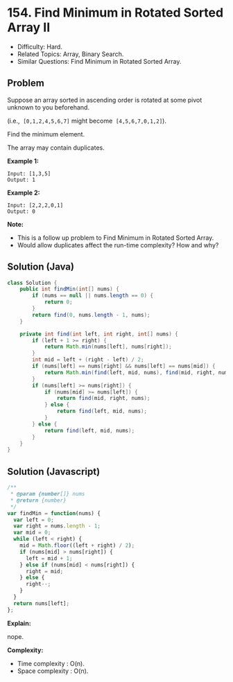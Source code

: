 # 154. Find Minimum in Rotated Sorted Array II

- Difficulty: Hard.
- Related Topics: Array, Binary Search.
- Similar Questions: Find Minimum in Rotated Sorted Array.

## Problem

Suppose an array sorted in ascending order is rotated at some pivot unknown to you beforehand.

(i.e.,  ```[0,1,2,4,5,6,7]``` might become  ```[4,5,6,7,0,1,2]```).

Find the minimum element.

The array may contain duplicates.

**Example 1:**

```
Input: [1,3,5]
Output: 1
```

**Example 2:**

```
Input: [2,2,2,0,1]
Output: 0
```

**Note:**

- This is a follow up problem to Find Minimum in Rotated Sorted Array.
- Would allow duplicates affect the run-time complexity? How and why?

## Solution (Java)
```java
class Solution {
    public int findMin(int[] nums) {
        if (nums == null || nums.length == 0) {
            return 0;
        }
        return find(0, nums.length - 1, nums);
    }

    private int find(int left, int right, int[] nums) {
        if (left + 1 >= right) {
            return Math.min(nums[left], nums[right]);
        }
        int mid = left + (right - left) / 2;
        if (nums[left] == nums[right] && nums[left] == nums[mid]) {
            return Math.min(find(left, mid, nums), find(mid, right, nums));
        }
        if (nums[left] >= nums[right]) {
            if (nums[mid] >= nums[left]) {
                return find(mid, right, nums);
            } else {
                return find(left, mid, nums);
            }
        } else {
            return find(left, mid, nums);
        }
    }
}
```

## Solution (Javascript)

```javascript
/**
 * @param {number[]} nums
 * @return {number}
 */
var findMin = function(nums) {
  var left = 0;
  var right = nums.length - 1;
  var mid = 0;
  while (left < right) {
    mid = Math.floor((left + right) / 2);
    if (nums[mid] > nums[right]) {
      left = mid + 1;
    } else if (nums[mid] < nums[right]) {
      right = mid;
    } else {
      right--;
    }
  }
  return nums[left];
};
```

**Explain:**

nope.

**Complexity:**

* Time complexity : O(n).
* Space complexity : O(n).
